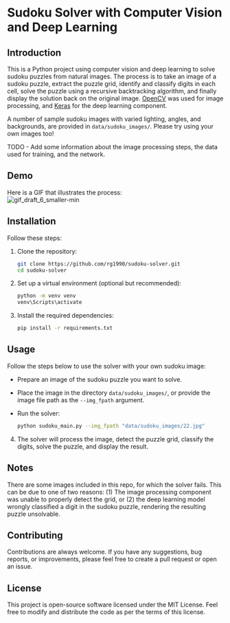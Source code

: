 # Sudoku Solver with Computer Vision and Deep Learning

## Introduction
This is a Python project using computer vision and deep learning to solve sudoku puzzles from natural images. The process is to take an image of a sudoku puzzle, extract the puzzle grid, identify and classify digits in each cell, solve the puzzle using a recursive backtracking algorithm, and finally display the solution back on the original image. [OpenCV](https://opencv.org/) was used for image processing, and [Keras](https://keras.io/) for the deep learning component.

A number of sample sudoku images with varied lighting, angles, and backgrounds, are provided in `data/sudoku_images/`. Please try using your own images too!

TODO - Add some information about the image processing steps, the data used for training, and the network.

## Demo
Here is a GIF that illustrates the process:<br>
![gif_draft_6_smaller-min](https://github.com/rg1990/cv-sudoku-solver/assets/70291897/8019e24c-edb3-4dbd-9adf-083936127012)


## Installation
Follow these steps:

1. Clone the repository:
   ```bash
   git clone https://github.com/rg1990/sudoku-solver.git
   cd sudoku-solver
2. Set up a virtual environment (optional but recommended):
    ```bash
    python -m venv venv
    venv\Scripts\activate
3. Install the required dependencies:
   ``` bash
   pip install -r requirements.txt

## Usage
Follow the steps below to use the solver with your own sudoku image:
- Prepare an image of the sudoku puzzle you want to solve.
- Place the image in the directory `data/sudoku_images/`, or provide the image file path as the `--img_fpath` argument.
- Run the solver:

  ``` bash
  python sudoku_main.py --img_fpath "data/sudoku_images/22.jpg"

4. The solver will process the image, detect the puzzle grid, classify the digits, solve the puzzle, and display the result.

## Notes
There are some images included in this repo, for which the solver fails. This can be due to one of two reasons: (1) The image processing component was unable to properly detect the grid, or (2) the deep learning model wrongly classified a digit in the sudoku puzzle, rendering the resulting puzzle unsolvable.

## Contributing
Contributions are always welcome. If you have any suggestions, bug reports, or improvements, please feel free to create a pull request or open an issue.

## License
This project is open-source software licensed under the MIT License. Feel free to modify and distribute the code as per the terms of this license.

